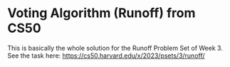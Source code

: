 # Voting Algorithm (Runoff) from CS50

This is basically the whole solution for the Runoff Problem Set of Week 3. See the task here: https://cs50.harvard.edu/x/2023/psets/3/runoff/
